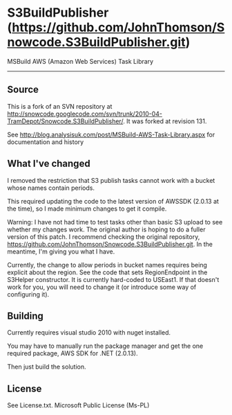 # S3BuildPublisher (https://github.com/JohnThomson/Snowcode.S3BuildPublisher.git)

MSBuild AWS (Amazon Web Services) Task Library

***

## Source

This is a fork of an SVN repository at http://snowcode.googlecode.com/svn/trunk/2010-04-TramDepot/Snowcode.S3BuildPublisher/.
It was forked at revision 131.

See http://blog.analysisuk.com/post/MSBuild-AWS-Task-Library.aspx for documentation and history

## What I've changed

I removed the restriction that S3 publish tasks cannot work with a bucket whose names contain periods.

This required updating the code to the latest version of AWSSDK (2.0.13 at the time), so I made minimum changes to get it compile.

Warning: I have not had time to test tasks other than basic S3 upload to see whether my changes work. The original author is hoping to do a fuller version of this patch. I recommend checking the original repository, https://github.com/JohnThomson/Snowcode.S3BuildPublisher.git. In the meantime, I'm giving you what I have.

Currently, the change to allow periods in bucket names requires being explicit about the region. See the code that sets RegionEndpoint in the S3Helper constructor. It is currently hard-coded to USEast1. If that doesn't work for you, you will need to change it (or introduce some way of configuring it).

## Building

Currently requires visual studio 2010 with nuget installed.

You may have to manually run the package manager and get the one required package, AWS SDK for .NET (2.0.13).

Then just build the solution.

## License

See License.txt. Microsoft Public License (Ms-PL)
